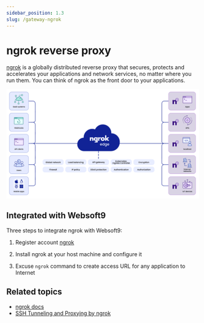 ```yaml
---
sidebar_position: 1.3
slug: /gateway-ngrok
---
```


# ngrok reverse proxy

[ngrok](https://ngrok.com/) is a globally distributed reverse proxy that secures, protects and accelerates your applications and network services, no matter where you run them. You can think of ngrok as the front door to your applications.

![](./assets/ngrok-arch.png)

## Integrated with Websoft9

Three steps to integrate ngrok with Websoft9:  

1. Register account [ngrok](https://ngrok.com/)

2. Install ngrok at your host machine and configure it

3. Excuse `ngrok` command to create access URL for any application to Internet

## Related topics

- [ngrok docs](https://ngrok.com/docs/what-is-ngrok/)
- [SSH Tunneling and Proxying by ngrok](https://www.baeldung.com/linux/ssh-tunneling-and-proxying)